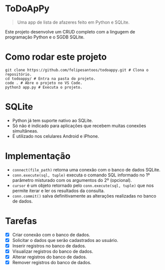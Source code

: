 # ToDoApPy
> Uma app de lista de afazeres feito em Python e SQLite.

Este projeto desenvolve um CRUD completo com a lingugem de programação Python e o SGDB SQLite.

# Como rodar este projeto
```shell
git clone https://github.com/felipesantoos/todoappy.git # Clona o repositório.
cd todoappy/ # Entra na pasta do projeto.
code . # Abre o projeto no VS Code.
python3 app.py # Executa o projeto.
```

# SQLite
- Python já tem suporte nativo ao SQLite.
- Só não é indicado para aplicações que recebem muitas conexões simultâneas.
- É utilizado nos celulares Android e iPhone.

# Implementação
- `connect(file_path)` retorna uma conexão com o banco de dados SQLite.
- `conn.execute(sql, tuple)` executa o comando SQL informado no 1º parâmetro misturado com os argumentos do 2º (opcional).
- `cursor` é um objeto retornado pelo `conn.execute(sql, tuple)` que nos permite iterar e ler os resultados da consulta.
- `conn.commit()` salva definitivamente as alterações realizadas no banco de dados.

# Tarefas
- [x] Criar conexão com o banco de dados.
- [x] Solicitar o dados que serão cadastrados ao usuário.
- [x] Inserir registros no banco de dados.
- [x] Visualizar registros do banco de dados.
- [x] Alterar registros do banco de dados.
- [x] Remover registros do banco de dados.

